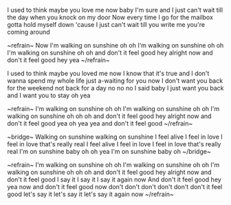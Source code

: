 I used to think maybe you love me now baby I'm sure
and I just can't wait till the day when you knock on my door
Now every time I go for the mailbox gotta hold myself down
'cause I just can't wait till you write me you're coming around

~refrain~
Now I'm walking on sunshine oh oh
I'm walking on sunshine oh oh
I'm walking on sunshine oh oh
and don't it feel good hey alright now
and don't it feel good hey yea
~/refrain~

I used to think maybe you loved me now I know that it's true
and I don't wanna spend my whole life just a-waiting for you
now I don't want you back for the weekend not back for a day no no no
I said baby I just want you back and I want you to stay oh yea

~refrain~
I'm walking on sunshine oh oh
I'm walking on sunshine oh oh
I'm walking on sunshine oh oh oh
and don't it feel good hey alright now
and don't it feel good yea oh yea yea
and don't it feel good
~/refrain~

~bridge~
Walking on sunshine
walking on sunshine
I feel alive I feel in love I feel in love that's really real
I feel alive I feel in love I feel in love that's really real
I'm on sunshine baby oh oh yea
I'm on sunshine baby oh
~/bridge~

~refrain~
I'm walking on sunshine oh oh
I'm walking on sunshine oh oh
I'm walking on sunshine oh oh oh
and don't it feel good hey alright now
and don't it feel good I say it I say it I say it again now
And don't it feel good hey yea now
and don't it feel good now don't don't don't don't don't don't
it feel good let's say it let's say it let's say it again now
~/refrain~